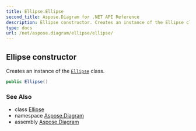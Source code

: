 ```yaml
---
title: Ellipse.Ellipse
second_title: Aspose.Diagram for .NET API Reference
description: Ellipse constructor. Creates an instance of the Ellipse class
type: docs
url: /net/aspose.diagram/ellipse/ellipse/
---
```

## Ellipse constructor

Creates an instance of the [`Ellipse`](../) class.

```csharp
public Ellipse()
```

### See Also

* class [Ellipse](../)
* namespace [Aspose.Diagram](../../ellipse/)
* assembly [Aspose.Diagram](../../../)


